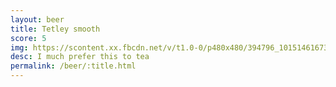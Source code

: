 ```yaml
---
layout: beer
title: Tetley smooth
score: 5
img: https://scontent.xx.fbcdn.net/v/t1.0-0/p480x480/394796_10151461673368745_1651974167_n.jpg?oh=bece7bdee23df57f3d2ebee6653beb97&oe=586F4795
desc: I much prefer this to tea
permalink: /beer/:title.html
---
```

